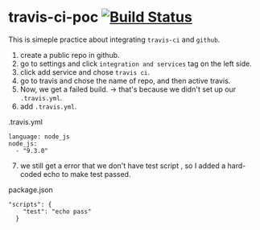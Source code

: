 # travis-ci-poc [![Build Status](https://travis-ci.org/DysonLinDev/travis-ci-poc.svg?branch=master)](https://travis-ci.org/DysonLinDev/travis-ci-poc)


This is simeple practice about integrating `travis-ci` and `github`.

1. create a public repo in github.
2. go to settings and click `integration and services` tag on the left side.
3. click add service and chose `travis ci`.
4. go to travis and chose the name of repo, and then active travis.
5. Now, we get a failed build. -> that's because we didn't set up our `.travis.yml`.
6. add `.travis.yml`.

.travis.yml
```
language: node_js
node_js:
  - "9.3.0"

```
7. we still get a error that we don't have test script , so I added a hard-coded echo to make test passed.

package.json
```
"scripts": {
    "test": "echo pass"
  }
```
